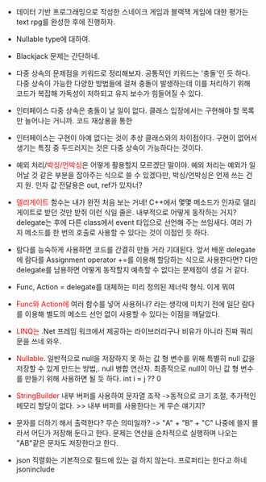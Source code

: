 - 데이터 기반 프로그래밍으로 작성한 스네이크 게임과 블랙잭 게임에 대한 평가는 text rpg를 완성한 후에 진행하자.

- Nullable type에 대하여.

- Blackjack 문제는 간단하네.

- 다중 상속의 문제점을 키워드로 정리해보자. 공통적인 키워드는 '충돌'인 듯 하다. 다중 상속이 가능한 다양한 방법들에 걸쳐 충돌이 발생하는데 이를 처리하기 위해 코드가 복잡해 가독성이 저하되고 유지 보수가 힘들어질 수 있다.

- 인터페이스 다중 상속은 충돌이 날 일이 없다. 클래스 입장에서는 구현해야 할 목록만 늘어나는 거니까. 코드 재상용을 통한 

- 인터페이스는 구현이 아예 없다는 것이 추상 클래스와의 차이점이다. 구현이 없어서 생기는 특징 중 두드러지는 것은 다중 상속이 가능하다는 것이다.

- 예외 처리/<font color="#ff0000">박싱/언박싱</font>은 어떻게 활용할지 모르겠단 말이야. 예외 처리는 예외가 일어날 것 같은 부분을 잡아주는 식으로 쓸 수 있겠다만, 박싱/언박싱은 언제 쓰는 건지 원. 인자 값 전달용은 out, ref가 있자너?

- <font color="#ff0000">델리게이트</font> 함수는 내가 완전 처음 보는 거네! C++에서 몇몇 메소드가 인자로 델리게이트로 받던 것만 받쥐 이런 식일 줄은. 내부적으로 어떻게 동작하는 거지? delegate는 후에 다른 class에서 event 타입으로 선언해 주는 쓰임새다. 여러 가지 메소드를 한 번의 호출로 사용할 수 있다는 것이 이점인 듯 하다.

- 람다를 능숙하게 사용하면 코드를 간결히 만들 거라 기대된다. 앞서 배운 delegate에 람다를 Assignment operator +=를 이용해 할당하는 식으로 사용한다면? 다만 delegate를 남용하면 어떻게 동작할지 예측할 수 없다는 문제점이 생길 거 같다.

- Func, Action = delegate를 대체하는 미리 정의된 제너릭 형식. 이게 뭐여

- <font color="#ff0000">Func와</font> <font color="#ff0000">Action에</font> 여러 함수를 넣어 사용허나? 라는 생각에 미치기 전에 일단 람다를 이용해 별도의 메소드 선언 없이 사용할 수 있다는 이점을 깨달았다. 

- <font color="#ff0000">LINQ는</font> .Net 프레임 워크에서 제공하는 라이브러리구나 비유가 아니라 진짜 쿼리 문을 쓰네 와우.

- <font color="#ff0000">Nullable</font>. 일반적으로 null을 저장하지 못 하는 값 형 변수를 위해 특별히 null 값을 저장할 수 있게 만드는 방법,. null 병합 연산자. 최종적으로 null이 아닌 값 형 변수를 만들기 위해 사용하면 될 듯 하다. int i = j ?? 0 

- <font color="#ff0000">StringBuilder</font> 내부 버퍼를 사용하여 문자열 조작 ->동적으로 크기 조절, 추가적인 메모리 할당이 없다. >> 내부 버퍼를 사용한다는 게 무슨 얘기지?

- 문자를 더하기 해서 출력한다? 무슨 의미일까? -> "A" + "B" + "C" 나중에 쓸지 몰라서 어딘가 저장해 둔다고 한다. 문제는 연산을 순차적으로 실행하며 나오는 "AB"같은 문자도 저장한다고 한다.

- json 직렬화는 기본적으로 필드에 있는 걸 하지 않는다. 프로퍼티는 한다고 하네 jsoninclude